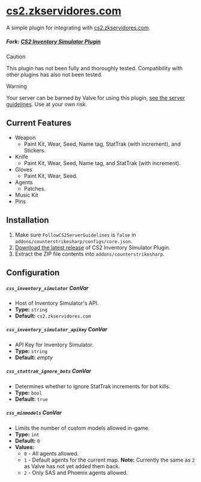 # [cs2.zkservidores.com](https://cs2.zkservidores.com)
A simple plugin for integrating with [cs2.zkservidores.com](https://cs2.zkservidores.com).

##### Fork: [CS2 Inventory Simulator Plugin](https://github.com/ianlucas/cs2-inventory-simulator-plugin)

> [!CAUTION]
> This plugin has not been fully and thoroughly tested. Compatibility with other plugins has also not been tested. 

> [!WARNING]
> Your server can be banned by Valve for using this plugin, [see the server guidelines](https://blog.counter-strike.net/index.php/server_guidelines). Use at your own risk.

## Current Features
- Weapon
  - Paint Kit, Wear, Seed, Name tag, StatTrak (with increment), and Stickers.
- Knife
  - Paint Kit, Wear, Seed, Name tag, and StatTrak (with increment).
- Gloves
  - Paint Kit, Wear, Seed.
- Agents
  - Patches.
- Music Kit
- Pins

## Installation
1. Make sure `FollowCS2ServerGuidelines` is `false` in `addons/counterstrikesharp/configs/core.json`.
2. [Download the latest release](https://github.com/ianlucas/cs2-inventory-simulator-plugin/releases) of CS2 Inventory Simulator Plugin.
3. Extract the ZIP file contents into `addons/counterstrikesharp`.

## Configuration
##### `css_inventory_simulator` ConVar
* Host of Inventory Simulator's API.
* **Type:** `string`
* **Default:** `cs2.zkservidores.com`

##### `css_inventory_simulator_apikey` ConVar
* API Key for Inventory Simulator.
* **Type:** `string`
* **Default:** _empty_

##### `css_stattrak_ignore_bots` ConVar
* Determines whether to ignore StatTrak increments for bot kills.
* **Type:** `bool`
* **Default:** `true`

##### `css_minmodels` ConVar
* Limits the number of custom models allowed in-game.
* **Type:** `int`
* **Default:** `0`
* **Values:**
	- `0` - All agents allowed.
	- `1` - Default agents for the current map. **Note:** Currently the same as `2` as Valve has not yet added them back.
	- `2` - Only SAS and Phoenix agents allowed.
	